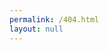 ```yaml
---
permalink: /404.html
layout: null
---
```


<script>
	document.write(location.pathname)
const portal = "https://stb-gaming.github.io/portal",
denki = "https://denki.co.uk"

	location.href = portal + "?url=" + denki + location.pathname;
</script>
